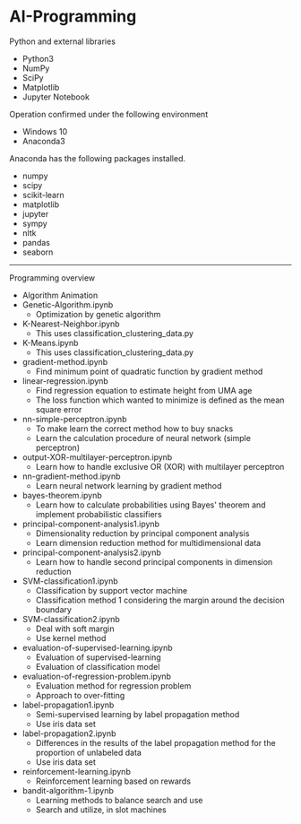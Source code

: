 # AI-Programming
Python and external libraries

* Python3
* NumPy
* SciPy
* Matplotlib
* Jupyter Notebook

Operation confirmed under the following environment

* Windows 10
* Anaconda3

Anaconda has the following packages installed.

* numpy
* scipy
* scikit-learn
* matplotlib
* jupyter
* sympy
* nltk
* pandas
* seaborn
------------------------------
Programming overview

* Algorithm Animation
* Genetic-Algorithm.ipynb
  * Optimization by genetic algorithm
* K-Nearest-Neighbor.ipynb
  * This uses classification_clustering_data.py
* K-Means.ipynb
  * This uses classification_clustering_data.py
* gradient-method.ipynb
  * Find minimum point of quadratic function by gradient method
* linear-regression.ipynb
  * Find regression equation to estimate height from UMA age  
  * The loss function which wanted to minimize is defined as the mean square error
* nn-simple-perceptron.ipynb
  * To make learn the correct method how to buy snacks
  * Learn the calculation procedure of neural network (simple perceptron)
* output-XOR-multilayer-perceptron.ipynb
  * Learn how to handle exclusive OR (XOR) with multilayer perceptron
* nn-gradient-method.ipynb
  * Learn neural network learning by gradient method
* bayes-theorem.ipynb
  * Learn how to calculate probabilities using Bayes' theorem and implement probabilistic classifiers 
* principal-component-analysis1.ipynb
  * Dimensionality reduction by principal component analysis
  * Learn  dimension reduction method for multidimensional data
* principal-component-analysis2.ipynb
  * Learn how to handle second principal components in dimension reduction
* SVM-classification1.ipynb
  * Classification by support vector machine
  * Classification method 1 considering the margin around the decision boundary
* SVM-classification2.ipynb
  * Deal with  soft margin
  * Use kernel method
* evaluation-of-supervised-learning.ipynb
  * Evaluation of supervised-learning
  * Evaluation of classification model
* evaluation-of-regression-problem.ipynb
  * Evaluation method for regression problem
  * Approach to over-fitting
* label-propagation1.ipynb
  * Semi-supervised learning by label propagation method
  * Use iris data set
* label-propagation2.ipynb
  * Differences in the results of the label propagation method for the proportion of unlabeled data
  * Use iris data set
* reinforcement-learning.ipynb
  * Reinforcement learning based on rewards
* bandit-algorithm-1.ipynb
  * Learning methods to balance search and use
  * Search and utilize, in slot machines

